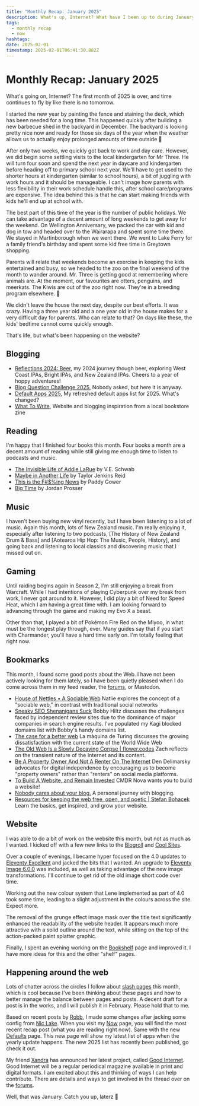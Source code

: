 ```yaml
---
title: "Monthly Recap: January 2025"
description: What's up, Internet? What have I been up to during January?
tags:
  - monthly recap
  - now
hashtags:
date: 2025-02-01
timestamp: 2025-02-01T06:41:30.882Z
---
```


# Monthly Recap: January 2025

What's going on, Internet? The first month of 2025 is over, and time continues to fly by like there is no tomorrow.

I started the new year by painting the fence and staining the deck, which has been needed for a long time. This happened quickly after building a new barbecue shed in the backyard in December. The backyard is looking pretty nice now and ready for those six days of the year when the weather allows us to actually enjoy prolonged amounts of time outside 🫠

After only two weeks, we quickly got back to work and day care. However, we did begin some settling visits to the local kindergarten for Mr Three. He will turn four soon and spend the next year in daycare and kindergarten before heading off to primary school next year. We'll have to get used to the shorter hours at kindergarten (similar to school hours), a bit of juggling with work hours and it should be manageable. I can't image how parents with less flexibility in their work schedule handle this, after school care/programs are expensive. The idea behind this is that he can start making friends with kids he'll end up at school with.

The best part of this time of the year is the number of public holidays. We can take advantage of a decent amount of long weekends to get away for the weekend. On Wellington Anniversary, we packed the car with kid and dog in tow and headed over to the Wairarapa and spent some time there. We stayed in Martinborough when we went there. We went to Lake Ferry for a family friend's birthday and spent some kid free time in Greytown shopping.

Parents will relate that weekends become an exercise in keeping the kids entertained and busy, so we headed to the zoo on the final weekend of the month to wander around. Mr. Three is getting good at remembering where animals are. At the moment, our favourites are otters, penguins, and meerkats. The Kiwis are out of the zoo right now. They're in a breeding program elsewhere. 🙌

We didn't leave the house the next day, despite our best efforts. It was crazy. Having a three year old and a one year old in the house makes for a very difficult day for parents. Who can relate to that? On days like these, the kids' bedtime cannot come quickly enough.

That's life, but what's been happening on the website?

## Blogging

- [Reflections 2024: Beer](/posts/reflections-2024-beer/), my 2024 journey though beer, exploring West Coast IPAs, Bright IPAs,  and New Zealand IPAs. Cheers to a year of hoppy adventures!
- [Blog Question Challenge 2025](/posts/blog-question-challenge-2025/), Nobody asked, but here it is anyway.
- [Default Apps 2025](/posts/default-apps-2025/), My refreshed default apps list for 2025. What's changed?
- [What To Write](/posts/what-to-write/), Website and blogging inspiration from a local bookstore zine

## Reading

I'm happy that I finished four books this month. Four books a month are a decent amount of reading while still giving me enough time to listen to podcasts and music.

- [The Invisible Life of Addie LaRue](/bookshelf/the-invisible-life-of-addie-larue/) by V.E. Schwab
- [Maybe in Another Life](/bookshelf/maybe-in-another-life/) by Taylor Jenkins Reid
- [This is the F#$%ing News](/bookshelf/this-is-the-fdollarpercenting-news/) by Paddy Gower
- [Big Time](/bookshelf/big-time/) by Jordan Prosser

## Music

I haven't been buying new vinyl recently, but I have been listening to a lot of music. Again this month, lots of New Zealand music. I'm really enjoying it, especially after listening to two podcasts, [The History of New Zealand Drum & Bass] and [Aotearoa Hip Hop: The Music, People, History], and going back and listening to local classics and discovering music that I missed out on.

## Gaming

Until raiding begins again in Season 2, I'm still enjoying a break from Warcraft. While I had intentions of playing Cyberpunk over my break from work, I never got around to it. However, I did play a bit of Need for Speed Heat, which I am having a great time with. I am looking forward to advancing through the game and making my Evo X a beast.

Other than that, I played a bit of Pokémon Fire Red on the Miyoo, in what must be the longest play through, ever. Many guides say that if you start with Charmander, you'll have a hard time early on. I'm totally feeling that right now.

## Bookmarks

This month, I found some good posts about the Web. I have not been actively looking for them lately, so I have been quietly pleased when I do come across them in my feed reader, the [forums](https://discourse.32bit.cafe/c/links/45), or Mastodon.

-   [House of Nettles • A Sociable Web](https://nex-3.com/blog/a-sociable-web/) Natlie explores the concept of a "sociable web," in contrast with traditional social networks
-   [Sneaky SEO Shenanigans Suck](https://bobbyhiltz.com/blog/2024/02/seoshenanigans/) Bobby Hiltz discusses the challenges faced by independent review sites due to the dominance of major companies in search engine results. I've populated my Kagi blocked domains list with Bobby's handy domains list.
-   [The case for a better web](https://lamaquinadeturing.su/en/2024/08/the-case-for-a-better-web/) La màquina de Turing discusses the growing dissatisfaction with the current state of the World Wide Web
-   [The Old Web Is a Slowly Decaying Corpse | flower.codes](http://flower.codes/2024/01/18/death-of-the-old-web.html) Zach reflects on the transient nature of the Internet and its content.
-   [Be A Property Owner And Not A Renter On The Internet](https://den.dev/blog/be-a-property-owner-not-a-renter-on-the-internet/) Den Delimarsky advocates for digital independence by encouraging us to become "property owners" rather than "renters" on social media platforms.
-   [To Build A Website, and Remain Invested](https://nova.mkultra.monster/webdev/2025/01/15/to-build-a-website-and-remain-invested.html) CMDR Nova wants you to build a website!
-   [Nobody cares about your blog.](https://www.alexmolas.com/2023/07/15/nobody-cares-about-your-blog.html) A personal journey with blogging.
-   [Resources for keeping the web free, open, and poetic | Stefan Bohacek](https://stefanbohacek.com/blog/resources-for-keeping-the-web-free-open-and-poetic/) Learn the basics, get inspired, and grow your website.

## Website

I was able to do a bit of work on the website this month, but not as much as I wanted. I kicked off with a few new links to the [Blogroll](/links/#blogroll) and [Cool Sites](/links/#coolSites).

Over a couple of evenings, I became hyper focused on the 4.0 updates to [Eleventy Excellent](https://eleventy-excellent.netlify.app/blog/eleventy-excellent-40/) and jacked the bits that I wanted. An upgrade to [Eleventy Image 6.0.0](https://github.com/11ty/eleventy-img/releases/tag/v6.0.0) was included, as well as taking advantage of the new image transformations. I'll continue to get rid of the old image short code over time.

Working out the new colour system that Lene implemented as part of 4.0 took some time, leading to a slight adjustment in the colours across the site. Expect more.

The removal of the grunge effect image mask over the title text significantly enhanced the readability of the website header. It appears much more attractive with a solid outline around the text, while sitting on the top of the action-packed paint splatter graphic.

Finally, I spent an evening working on the [Bookshelf](/bookshelf) page and improved it. I have more ideas for this and the other "shelf" pages.

## Happening around the web

Lots of chatter across the circles I follow about [slash pages](https://slashpages.net/) this month, which is cool because I've been thinking about these pages and how to better manage the balance between pages and posts. A decent draft for a post is in the works, and I will publish it in February. Please hold that to me.

Based on recent posts by [Robb](https://rknight.me/blog/on-transient-slash-pages/), I made some changes after jacking some config from [Nic Lake](https://niclake.me/). When you visit my [Now](/now/) page, you will find the most recent recap post (what you are reading right now). Same with the new [Defaults](/defaults/) page. This new page will show my latest list of apps when the yearly update happens. The new 2025 list has recently been published, go check it out.

My friend [Xandra](https://xandra.cc/) has announced her latest project, called [Good Internet](https://goodinternetmagazine.com/). Good Internet will be a regular periodical magazine available in print and digital formats. I am excited about this and thinking of ways I can help contribute. There are details and ways to get involved in the thread over on the [forums](https://discourse.32bit.cafe/t/good-internet-magazine-a-regular-publication-for-the-small-web/2037).

Well, that was January. Catch you up, laterz 👋